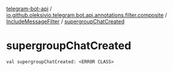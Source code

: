 [telegram-bot-api](../../index.md) / [io.github.oleksivio.telegram.bot.api.annotations.filter.composite](../index.md) / [IncludeMessageFilter](index.md) / [supergroupChatCreated](./supergroup-chat-created.md)

# supergroupChatCreated

`val supergroupChatCreated: <ERROR CLASS>`
